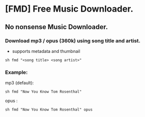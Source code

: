 # [FMD] Free Music Downloader.

## No nonsense Music Downloader.

### Download mp3 / opus (360k) using song title and artist.

* supports metadata and thumbnail
```
sh fmd "<song title> <song artist>"
```

### Example:

mp3 (default):
```
sh fmd "Now You Know Tom Rosenthal"
```

opus :
```
sh fmd "Now You Know Tom Rosenthal" opus
```

